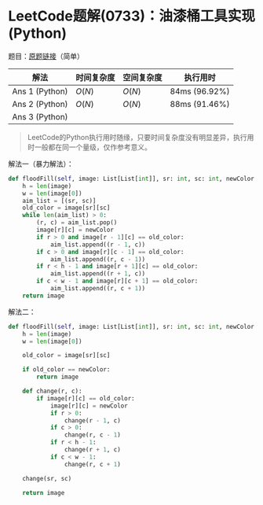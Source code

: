 # LeetCode题解(0733)：油漆桶工具实现(Python)

题目：[原题链接](https://leetcode-cn.com/problems/flood-fill/)（简单）

| 解法           | 时间复杂度 | 空间复杂度 | 执行用时      |
| -------------- | ---------- | ---------- | ------------- |
| Ans 1 (Python) | $O(N)$     | $O(N)$     | 84ms (96.92%) |
| Ans 2 (Python) | $O(N)$     | $O(N)$     | 88ms (91.46%) |
| Ans 3 (Python) |            |            |               |

>  LeetCode的Python执行用时随缘，只要时间复杂度没有明显差异，执行用时一般都在同一个量级，仅作参考意义。

解法一（暴力解法）：

```python
def floodFill(self, image: List[List[int]], sr: int, sc: int, newColor: int) -> List[List[int]]:
    h = len(image)
    w = len(image[0])
    aim_list = [(sr, sc)]
    old_color = image[sr][sc]
    while len(aim_list) > 0:
        (r, c) = aim_list.pop()
        image[r][c] = newColor
        if r > 0 and image[r - 1][c] == old_color:
            aim_list.append((r - 1, c))
        if c > 0 and image[r][c - 1] == old_color:
            aim_list.append((r, c - 1))
        if r < h - 1 and image[r + 1][c] == old_color:
            aim_list.append((r + 1, c))
        if c < w - 1 and image[r][c + 1] == old_color:
            aim_list.append((r, c + 1))
    return image
```

解法二：

```python
def floodFill(self, image: List[List[int]], sr: int, sc: int, newColor: int) -> List[List[int]]:
    h = len(image)
    w = len(image[0])

    old_color = image[sr][sc]

    if old_color == newColor:
        return image

    def change(r, c):
        if image[r][c] == old_color:
            image[r][c] = newColor
            if r > 0:
                change(r - 1, c)
            if c > 0:
                change(r, c - 1)
            if r < h - 1:
                change(r + 1, c)
            if c < w - 1:
                change(r, c + 1)

    change(sr, sc)

    return image
```